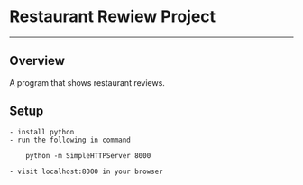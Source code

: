 # Restaurant Rewiew Project
---

## Overview

A program that shows restaurant reviews.

## Setup

```
- install python
- run the following in command
    
    python -m SimpleHTTPServer 8000

- visit localhost:8000 in your browser
```
